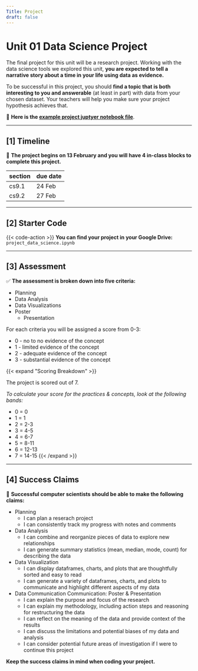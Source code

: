 ```yaml
---
Title: Project
draft: false
---
```


# Unit 01 Data Science Project

The final project for this unit will be a research project. Working with the data science tools we explored this unit, **you are expected to tell a narrative story about a time in your life using data as evidence.** 

To be successful in this project, you should **find a topic that is both interesting to you and answerable** (at least in part) with data from your chosen dataset. Your teachers will help you make sure your project hypothesis achieves that. 

📖 **Here is the [example project juptyer notebook file](https://drive.google.com/file/d/1Z8G28pkMbBF50Qi-DMiugX4q5rJHJJ7S/view?usp=sharing)**. 


---

## [1] Timeline

📅 **The project begins on 13 February and you will have 4 in-class blocks to complete this project.** 

| section | due date |
|---------|----------|
| cs9.1   | 24 Feb   |
| cs9.2   | 27 Feb   |

---

## [2] Starter Code

{{< code-action >}} **You can find your project in your Google Drive:** `project_data_science.ipynb`


---

## [3] Assessment

✅ **The assessment is broken down into five criteria:**
- Planning  
- Data Analysis
- Data Visualizations 
- Poster
    - Presentation 


For each criteria you will be assigned a score from 0-3:
- 0 - no to no evidence of the concept
- 1 - limited evidence of the concept
- 2 - adequate evidence of the concept
- 3 - substantial evidence of the concept

{{< expand "Scoring Breakdown" >}}

The project is scored out of 7. 

*To calculate your score for the practices & concepts, look at the following bands:*

- 0 = 0
- 1 = 1
- 2 = 2-3
- 3 = 4-5
- 4 = 6-7
- 5 = 8-11
- 6 = 12-13
- 7 = 14-15
{{< /expand >}}

--- 

## [4] Success Claims

💯 **Successful computer scientists should be able to make the following claims:**
- Planning 
    - I can plan a reserach project 
    - I can consistently track my progress with notes and comments
- Data Analysis  
    - I can combine and reorganize pieces of data to explore new relationships
    - I can generate summary statistics (mean, median, mode, count) for describing the data
- Data Visualization 
    - I can display dataframes, charts, and plots that are thoughtfully sorted and easy to read
    - I can generate a variety of dataframes, charts, and plots to communicate and highlight different aspects of my data
- Data Communication Communication: Poster & Presentation 
    - I can explain the purpose and focus of the research 
    - I can explain my methodology, including action steps and reasoning for restructuring the data
    - I can reflect on the meaning of the data and provide context of the results
    - I can discuss the limitations and potential biases of my data and analysis 
    - I can consider potential future areas of investigation if I were to continue this project

**Keep the success claims in mind when coding your project.**


